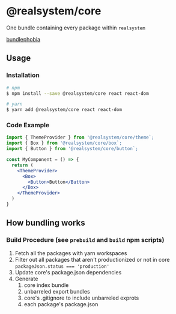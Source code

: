 # @realsystem/core

One bundle containing every package within `realsystem`

[bundlephobia](https://bundlephobia.com/package/@realsystem/core@1.7.5)

## Usage

### Installation

```bash
# npm
$ npm install --save @realsystem/core react react-dom

# yarn
$ yarn add @realsystem/core react react-dom
```

### Code Example

```jsx
import { ThemeProvider } from '@realsystem/core/theme`;
import { Box } from '@realsystem/core/box`;
import { Button } from '@realsystem/core/button`;

const MyComponent = () => {
  return (
    <ThemeProvider>
      <Box>
        <Button>Button</Button>
      </Box>
    </ThemeProvider>
  )
}

```

## How bundling works

### Build Procedure (see `prebuild` and `build` npm scripts)

1. Fetch all the packages with yarn workspaces
2. Filter out all packages that aren't productionized or not in core `packageJson.status === 'production'`
3. Update core's package.json dependencies
4. Generate
   1. core index bundle
   2. unbarreled export bundles
   3. core's .gitignore to include unbarreled exprots
   4. each package's package.json
